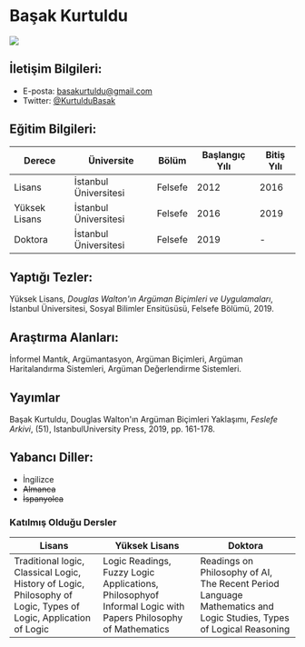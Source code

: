 # Başak Kurtuldu

![](https://avatars3.githubusercontent.com/u/47870917?s=460&v=49)

## İletişim Bilgileri:

- E-posta: [basakurtuldu@gmail.com](mailto:basakurtuldu@gmail.com)
- Twitter: [@KurtulduBasak](https://twitter.com/KurtulduBasak)


## Eğitim Bilgileri:

| Derece | Üniversite | Bölüm | Başlangıç Yılı | Bitiş Yılı |
| --- | --- | --- | --- | --- |
| Lisans | İstanbul Üniversitesi | Felsefe | 2012 | 2016 |
| Yüksek Lisans | İstanbul Üniversitesi | Felsefe | 2016 | 2019 |
| Doktora | İstanbul Üniversitesi | Felsefe | 2019 | - | 

## Yaptığı Tezler:

Yüksek Lisans, _Douglas Walton'ın Argüman Biçimleri ve Uygulamaları_, İstanbul Üniversitesi, 
Sosyal Bilimler Ensitüsüsü, Felsefe Bölümü, 2019.

## Araştırma Alanları:

İnformel Mantık, Argümantasyon, Argüman Biçimleri, Argüman Haritalandırma Sistemleri, 
Argüman Değerlendirme Sistemleri. 

## Yayımlar

Başak Kurtuldu, Douglas Walton'ın Argüman Biçimleri Yaklaşımı, *Feslefe Arkivi*, (51),
IstanbulUniversity Press, 2019, pp. 161-178.

## Yabancı Diller: 

- İngilizce
- ~~Almanca~~
- ~~İspanyolca~~

### Katılmış Olduğu Dersler

|Lisans| Yüksek Lisans | Doktora |
| --- | --- | --- |
| Traditional logic, Classical Logic, History of Logic, Philosophy of Logic, Types of Logic, Application of Logic | Logic Readings, Fuzzy Logic Applications, Philosophyof Informal Logic with Papers Philosophy of Mathematics | Readings on Philosophy of AI, The Recent Period Language Mathematics and Logic Studies, Types of Logical Reasoning |
